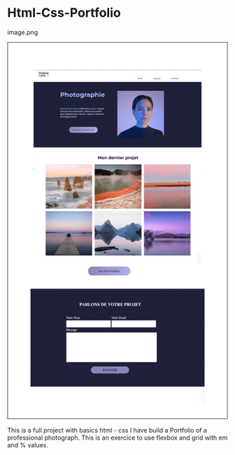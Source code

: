 # Html-Css-Portfolio

image.png

![Illustration du site web](./image.png)

This is a full project with basics html - css
I have build a Portfolio of a professional photograph.
This is an exercice to use flexbox and grid with em and % values.

